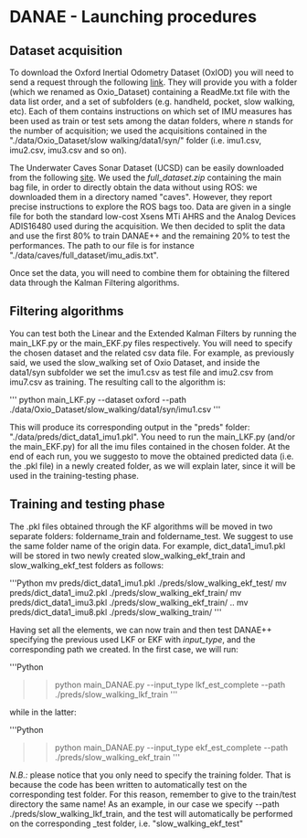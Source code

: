 # DANAE - Launching procedures

## Dataset acquisition
To download the Oxford Inertial Odometry Dataset (OxIOD) you will need to send a request through the following [link](https://forms.gle/wjE7u5AonoyyrgXJ7). They will provide you with a folder (which we renamed as Oxio_Dataset) containing a ReadMe.txt file with the data list order, and a set of subfolders (e.g. handheld, pocket, slow walking, etc). Each of them contains instructions on which set of IMU measures has been used as train or test sets among the data*n* folders, where *n* stands for the number of acquisition; we used the acquisitions contained in the "./data/Oxio_Dataset/slow walking/data1/syn/" folder (i.e. imu1.csv, imu2.csv, imu3.csv and so on).

The Underwater Caves Sonar Dataset (UCSD) can be easily downloaded from the following [site](https://cirs.udg.edu/caves-dataset/). We used the *full_dataset.zip* containing the main bag file, in order to directly obtain the data without using ROS: we downloaded them in a directory named "caves". However, they report precise instructions to explore the ROS bags too.
Data are given in a single file for both the standard low-cost Xsens MTi AHRS and the Analog Devices ADIS16480 used during the acquisition. We then decided to split the data and use the first 80% to train DANAE++ and the remaining 20% to test the performances. The path to our file is for instance "./data/caves/full_dataset/imu_adis.txt".

Once set the data, you will need to combine them for obtaining the filtered data through the Kalman Filtering algorithms.

## Filtering algorithms
You can test both the Linear and the Extended Kalman Filters by running the main_LKF.py or the main_EKF.py files respectively. You will need to specify the chosen dataset and the related csv data file. For example, as previously said, we used the slow_walking set of Oxio Dataset, and inside the data1/syn subfolder we set the imu1.csv as test file and imu2.csv from imu7.csv as training. The resulting call to the algorithm is:

'''
python main_LKF.py --dataset oxford --path ./data/Oxio_Dataset/slow_walking/data1/syn/imu1.csv
'''

This will produce its corresponding output in the "preds" folder: "./data/preds/dict_data1_imu1.pkl".
You need to run the main_LKF.py (and/or the main_EKF.py) for all the imu files contained in the chosen folder.
At the end of each run, you we suggesto to move the obtained predicted data (i.e. the .pkl file) in a newly created folder, as we will explain later, since it will be used in the training-testing phase.

## Training and testing phase
The .pkl files obtained through the KF algorithms will be moved in two separate folders: foldername_train and foldername_test. We suggest to use the same folder name of the origin data. For example, dict_data1_imu1.pkl will be stored in two newly created slow_walking_ekf_train and slow_walking_ekf_test folders as follows:

'''Python
mv preds/dict_data1_imu1.pkl ./preds/slow_walking_ekf_test/
mv preds/dict_data1_imu2.pkl ./preds/slow_walking_ekf_train/
mv preds/dict_data1_imu3.pkl ./preds/slow_walking_ekf_train/
..
mv preds/dict_data1_imu8.pkl ./preds/slow_walking_train/
'''

Having set all the elements, we can now train and then test DANAE++ specifying the previous used LKF or EKF with *input_type*, and the corresponding path we created. In the first case, we will run:

'''Python
>> python main_DANAE.py --input_type lkf_est_complete --path ./preds/slow_walking_lkf_train
'''

while in the latter:

'''Python
>> python main_DANAE.py --input_type ekf_est_complete --path ./preds/slow_walking_ekf_train
'''

*N.B.:* please notice that you only need to specify the training folder. That is because the code has been written to automatically test on the corresponding test folder. For this reason, remember to give to the train/test directory the same name! As an example, in our case we specify  --path ./preds/slow_walking_lkf_train, and the test will automatically be performed on the corresponding _test folder, i.e. "slow_walking_ekf_test"
